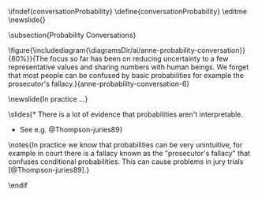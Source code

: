 \ifndef{conversationProbability}
\define{conversationProbability}
\editme
\newslide{}

\subsection{Probability Conversations}


\figure{\includediagram{\diagramsDir/ai/anne-probability-conversation}}{80%}}{The focus so far has been on reducing uncertainty to a few representative values and sharing numbers with human beings. We forget that most people can be confused by basic probabilities for example the prosecutor's fallacy.}{anne-probability-conversation-6}

\newslide{In practice ...}

\slides{* There is a lot of evidence that probabilities aren't interpretable.

* See e.g. @Thompson-juries89}

\notes{In practice we know that probabilities can be very unintuitive, for example in court there is a fallacy known as the "prosecutor's fallacy" that confuses conditional probabilities. This can cause problems in jury trials [@Thompson-juries89].}

\endif
